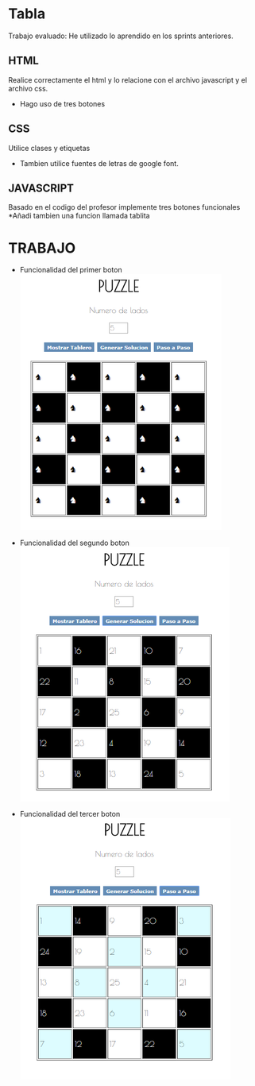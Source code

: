 # Tabla
Trabajo evaluado:
He utilizado lo aprendido en los sprints anteriores.
## HTML
Realice correctamente el html y lo relacione con el archivo javascript y el archivo css.
* Hago uso de tres botones
## CSS
Utilice clases y etiquetas
* Tambien utilice fuentes de letras de google font.
##  JAVASCRIPT
Basado en el codigo del profesor implemente tres botones funcionales
*Añadi tambien una funcion llamada tablita

# TRABAJO

* Funcionalidad del primer boton
![alt text](imagenes/prB.png )

* Funcionalidad del segundo boton
![alt text](imagenes/seB.png )

* Funcionalidad del tercer boton
![alt text](imagenes/terB.png )
